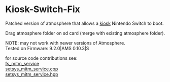 # Kiosk-Switch-Fix 
Patched version of atmosphere that allows a [kiosk](https://i0.wp.com/nintendotimes.com/wp-content/uploads/2017/09/Mario-Odyssey-Demo.jpg?ssl=1) Nintendo Switch to boot.  

Drag atmosphere folder on sd card (merge with existing atmosphere folder). 

NOTE: may not work with newer versions of Atmosphere.  
Tested on Firmware: 9.2.0|AMS 0.10.3|S

for source code contributions see:  
[fs_mitm_service](https://github.com/Adam1400/Kiosk-Switch-Fix/blob/master/src/stratosphere/ams_mitm/source/fs_mitm/fs_mitm_service.cpp)  
[setsys_mitm_service.cpp](https://github.com/Adam1400/Kiosk-Switch-Fix/blob/master/src/stratosphere/ams_mitm/source/set_mitm/setsys_mitm_service.cpp)  
[setsys_mitm_service.hpp](https://github.com/Adam1400/Kiosk-Switch-Fix/blob/master/src/stratosphere/ams_mitm/source/set_mitm/setsys_mitm_service.hpp)


